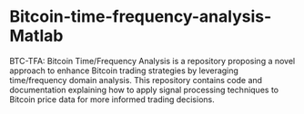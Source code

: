 # Bitcoin-time-frequency-analysis-Matlab
BTC-TFA: Bitcoin Time/Frequency Analysis is a repository proposing a novel approach to enhance Bitcoin trading strategies by leveraging time/frequency domain analysis. This repository contains code and documentation explaining how to apply signal processing techniques to Bitcoin price data for more informed trading decisions.
